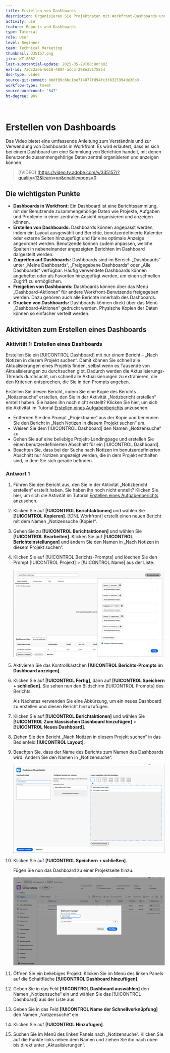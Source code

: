```yaml
---
title: Erstellen von Dashboards
description: Organisieren Sie Projektdaten mit Workfront-Dashboards und zeigen Sie diese an. Diese Daten können für ein nahtloses Projekt-Management und eine gute Zusammenarbeit angepasst, aufgerufen, freigegeben und gedruckt werden.
activity: use
feature: Reports and Dashboards
type: Tutorial
role: User
level: Beginner
team: Technical Marketing
thumbnail: 335157.png
jira: KT-8862
last-substantial-update: 2025-05-28T00:00:00Z
exl-id: 7adc2aeb-6618-4894-acc3-298e35175854
doc-type: video
source-git-commit: bbdf99c6bc1be714077fd94fc3f8325394de36b3
workflow-type: tm+mt
source-wordcount: '647'
ht-degree: 99%

---
```


# Erstellen von Dashboards

Das Video bietet eine umfassende Anleitung zum Verständnis und zur Verwendung von Dashboards in Workfront.
Es wird erläutert, dass es sich bei einem Dashboard um eine Sammlung von Berichten handelt, mit denen Benutzende zusammengehörige Daten zentral organisieren und anzeigen können.

>[!VIDEO] (https://video.tv.adobe.com/v/335157/?quality=12&learn=on&enablevpops=0

## Die wichtigsten Punkte

* **Dashboards in Workfront:** Ein Dashboard ist eine Berichtssammlung, mit der Benutzende zusammengehörige Daten wie Projekte, Aufgaben und Probleme in einer zentralen Ansicht organisieren und anzeigen können. 
* **Erstellen von Dashboards:** Dashboards können angepasst werden, indem ein Layout ausgewählt und Berichte, benutzerdefinierte Kalender oder externe Seiten hinzugefügt und für eine optimale Anzeige angeordnet werden. Benutzende können zudem anpassen, welche Spalten in nebeneinander angezeigten Berichten im Dashboard dargestellt werden. 
* **Zugreifen auf Dashboards:** Dashboards sind im Bereich „Dashboards“ unter „Meine Dashboards“, „Freigegebene Dashboards“ oder „Alle Dashboards“ verfügbar. Häufig verwendete Dashboards können angeheftet oder als Favoriten hinzugefügt werden, um einen schnellen Zugriff zu ermöglichen. 
* **Freigeben von Dashboards:** Dashboards können über das Menü „Dashboard-Aktionen“ für andere Workfront-Benutzende freigegeben werden. Dazu gehören auch alle Berichte innerhalb des Dashboards. 
* **Drucken von Dashboards:** Dashboards können direkt über das Menü „Dashboard-Aktionen“ gedruckt werden. Physische Kopien der Daten können so einfacher verteilt werden. 


## Aktivitäten zum Erstellen eines Dashboards

### Aktivität 1: Erstellen eines Dashboards

Erstellen Sie ein [!UICONTROL Dashboard] mit nur einem Bericht – „Nach Notizen in diesem Projekt suchen“. Damit können Sie schnell alle Aktualisierungen eines Projekts finden, selbst wenn es Tausende von Aktualisierungen zu durchsuchen gibt. Dadurch werden die Aktualisierungs-Threads durchsucht, um schnell alle Aktualisierungen zu extrahieren, die den Kriterien entsprechen, die Sie in den Prompts angeben.

Erstellen Sie diesen Bericht, indem Sie eine Kopie des Berichts „Notizensuche“ erstellen, den Sie in der Aktivität „Notizbericht erstellen“ erstellt haben. Sie haben ihn noch nicht erstellt? Klicken Sie hier, um sich die Aktivität im Tutorial [Erstellen eines Aufgabenberichts](https://experienceleague.adobe.com/de/docs/workfront-learn/tutorials-workfront/reporting/basic-reporting/create-a-task-report#activity-1-create-a-note-report-with-prompts) anzusehen.

* Entfernen Sie den Prompt „Projektname“ aus der Kopie und benennen Sie den Bericht in „Nach Notizen in diesem Projekt suchen“ um.
* Weisen Sie dem [!UICONTROL Dashboard] den Namen „Notizensuche“ zu.
* Gehen Sie auf eine beliebige Projekt-Landingpage und erstellen Sie einen benutzerdefinierten Abschnitt für ein [!UICONTROL Dashboard].
* Beachten Sie, dass bei der Suche nach Notizen im benutzerdefinierten Abschnitt nur Notizen angezeigt werden, die in dem Projekt enthalten sind, in dem Sie sich gerade befinden.

### Antwort 1

1. Führen Sie den Bericht aus, den Sie in der Aktivität „Notizbericht erstellen“ erstellt haben. Sie haben ihn noch nicht erstellt? Klicken Sie hier, um sich die Aktivität im Tutorial [Erstellen eines Aufgabenberichts](https://experienceleague.adobe.com/de/docs/workfront-learn/tutorials-workfront/reporting/basic-reporting/create-a-task-report#activity-1-create-a-note-report-with-prompts) anzusehen.
1. Klicken Sie auf **[!UICONTROL Berichtaktionen]** und wählen Sie **[!UICONTROL Kopieren]**. [!DNL Workfront] erstellt einen neuen Bericht mit dem Namen „Notizensuche (Kopie)“.
1. Gehen Sie zu **[!UICONTROL Berichtaktionen]** und wählen Sie **[!UICONTROL Bearbeiten]**. Klicken Sie auf **[!UICONTROL Berichteinstellungen]** und ändern Sie den Namen in „Nach Notizen in diesem Projekt suchen“.
1. Klicken Sie auf [!UICONTROL Berichts-Prompts] und löschen Sie den Prompt [!UICONTROL Projekt] > [!UICONTROL Name] aus der Liste.

   ![Ein Screenshot des Bildschirms zum Erstellen eines neuen Dashboards](assets/edit-report-prompts.png)

1. Aktivieren Sie das Kontrollkästchen **[!UICONTROL Berichts-Prompts im Dashboard anzeigen]**.
1. Klicken Sie auf **[!UICONTROL Fertig]**, dann auf **[!UICONTROL Speichern + schließen]**. Sie sehen nun den Bildschirm [!UICONTROL Prompts] des Berichts.

   Als Nächstes verwenden Sie eine Abkürzung, um ein neues Dashboard zu erstellen und diesen Bericht hinzuzufügen.

1. Klicken Sie auf **[!UICONTROL Berichtaktionen]** und wählen Sie **[!UICONTROL Zum klassischen Dashboard hinzufügen]** > **[!UICONTROL Neues Dashboard]**.
1. Ziehen Sie den Bericht „Nach Notizen in diesem Projekt suchen“ in das Bedienfeld **[!UICONTROL Layout]**.
1. Beachten Sie, dass der Name des Berichts zum Namen des Dashboards wird. Ändern Sie den Namen in „Notizensuche“.

   ![Ein Screenshot des Bildschirms zum Erstellen eines neuen Dashboards](assets/create-dashboard.png)

1. Klicken Sie auf **[!UICONTROL Speichern + schließen]**.

   Fügen Sie nun das Dashboard zu einer Projektseite hinzu.

   ![Ein Screenshot des Bildschirms zum Erstellen eines neuen Dashboards](assets/add-custom-section.png)

1. Öffnen Sie ein beliebiges Projekt. Klicken Sie im Menü des linken Panels auf die Schaltfläche **[!UICONTROL Dashboard hinzufügen]**.
1. Geben Sie in das Feld **[!UICONTROL Dashboard auswählen]** den Namen „Notizensuche“ ein und wählen Sie das [!UICONTROL Dashboard] aus der Liste aus.
1. Geben Sie in das Feld **[!UICONTROL Name der Schnellverknüpfung]** den Namen „Notizensuche“ ein.
1. Klicken Sie auf **[!UICONTROL Hinzufügen]**.
1. Suchen Sie im Menü des linken Panels nach „Notizensuche“. Klicken Sie auf die Punkte links neben dem Namen und ziehen Sie ihn nach oben bis direkt unter „Aktualisierungen“.
